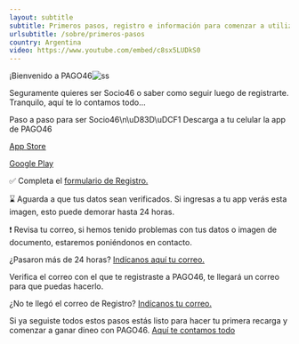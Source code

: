 ```yaml
---
layout: subtitle
subtitle: Primeros pasos, registro e información para comenzar a utilizar PAGO46
urlsubtitle: /sobre/primeros-pasos
country: Argentina
video: https://www.youtube.com/embed/c8sx5LUDkS0
---
```

¡Bienvenido a PAGO46![ss](ss)

Seguramente quieres ser Socio46 o saber como seguir luego de registrarte. Tranquilo, aquí te lo contamos todo...

Paso a paso para ser Socio46\n\uD83D\uDCF1 Descarga a tu celular la app de PAGO46 

[App Store](https://apps.apple.com/cl/app/pago46/id1372503177)

[Google Play](https://play.google.com/store/apps/details?id=com.fortysixdegrees.storeagent&hl=es)

✅  Completa el [formulario de Registro.](https://registration.pago46.com/)

⌛️ Aguarda a que tus datos sean verificados. Si ingresas a tu app verás esta imagen, esto puede demorar hasta 24 horas. 

❗️ Revisa tu correo, si hemos tenido problemas con tus datos o imagen de documento, estaremos poniéndonos en contacto. 

¿Pasaron más de 24 horas? [Indícanos aquí tu correo.](/contactanos/16)

Verifica el correo con el que te registraste a PAGO46, te llegará un correo para que puedas hacerlo. 

¿No te llegó el correo de Registro? [Indícanos tu correo.](/contactanos/15)

Si ya seguiste todos estos pasos estás listo para hacer tu primera recarga y comenzar a ganar dineo con PAGO46. [Aquí te contamos todo](/recarga/como-transferencia)